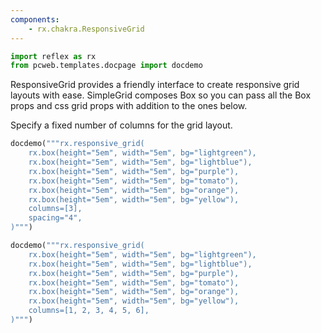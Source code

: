 ```yaml
---
components:
    - rx.chakra.ResponsiveGrid
---
```


```python exec
import reflex as rx
from pcweb.templates.docpage import docdemo
```

ResponsiveGrid provides a friendly interface to create responsive grid layouts with ease. SimpleGrid composes Box so you can pass all the Box props and css grid props with addition to the ones below.

Specify a fixed number of columns for the grid layout.

```python eval
docdemo("""rx.responsive_grid(
    rx.box(height="5em", width="5em", bg="lightgreen"),
    rx.box(height="5em", width="5em", bg="lightblue"),
    rx.box(height="5em", width="5em", bg="purple"),
    rx.box(height="5em", width="5em", bg="tomato"),
    rx.box(height="5em", width="5em", bg="orange"),
    rx.box(height="5em", width="5em", bg="yellow"),
    columns=[3],
    spacing="4",
)""")
```


```python eval
docdemo("""rx.responsive_grid(
    rx.box(height="5em", width="5em", bg="lightgreen"),
    rx.box(height="5em", width="5em", bg="lightblue"),
    rx.box(height="5em", width="5em", bg="purple"),
    rx.box(height="5em", width="5em", bg="tomato"),
    rx.box(height="5em", width="5em", bg="orange"),
    rx.box(height="5em", width="5em", bg="yellow"),
    columns=[1, 2, 3, 4, 5, 6],
)""")
```